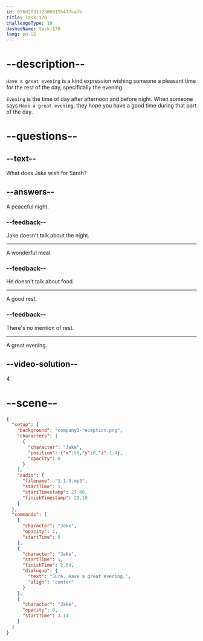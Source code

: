 ```yaml
---
id: 656d2f31f23860155477ca7b
title: Task 170
challengeType: 19
dashedName: task-170
lang: en-US
---
```


<!--
AUDIO REFERENCE:
Jake: Sure. Have a great evening.
-->

# --description--

`Have a great evening` is a kind expression wishing someone a pleasant time for the rest of the day, specifically the evening. 

`Evening` is the time of day after afternoon and before night. When someone says `Have a great evening`, they hope you have a good time during that part of the day.

# --questions--

## --text--

What does Jake wish for Sarah?

## --answers--

A peaceful night.

### --feedback--

Jake doesn't talk about the night.

---

A wonderful meal.

### --feedback--

He doesn't talk about food.

---

A good rest.

### --feedback--

There's no mention of rest.

---

A great evening.

## --video-solution--

4

# --scene--

```json
{
  "setup": {
    "background": "company1-reception.png",
    "characters": [
      {
        "character": "Jake",
        "position": {"x":50,"y":0,"z":1.4},
        "opacity": 0
      }
    ],
    "audio": {
      "filename": "1.1-5.mp3",
      "startTime": 1,
      "startTimestamp": 27.46,
      "finishTimestamp": 29.10
    }
  },
  "commands": [
    {
      "character": "Jake",
      "opacity": 1,
      "startTime": 0
    },
    {
      "character": "Jake",
      "startTime": 1,
      "finishTime": 2.64,
      "dialogue": {
        "text": "Sure. Have a great evening.",
        "align": "center"
      }
    },
    {
      "character": "Jake",
      "opacity": 0,
      "startTime": 3.14
    }
  ]
}
```
